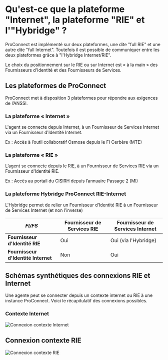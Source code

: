 # Qu'est-ce que la plateforme "Internet", la plateforme "RIE" et l'"Hybridge" ?

ProConnect est implémenté sur deux plateformes, une dite "full RIE" et une autre dite "full Internet". Toutefois il
est possible de communiquer entre les deux plateformes grâce à "l'Hybridge Internet/RIE".

Le choix du positionnement sur le RIE ou sur Internet est « à la main » des Fournisseurs d'Identité et des Fournisseurs
de Services.

## Les plateformes de ProConnect

ProConnect met à disposition 3 plateformes pour répondre aux exigences de l’ANSSI.

### La plateforme « Internet »

L'agent se connecte depuis Internet, à un Fournisseur de Services Internet via un Fournisseur d'Identité Internet.

Ex : Accès à l’outil collaboratif Osmose depuis le FI Cerbère (MTE)

### La plateforme « RIE »

L’agent se connecte depuis le RIE, à un Fournisseur de Services RIE via un Fournisseur d'Identité RIE.

Ex : Accès au portail du CISIRH depuis l’annuaire Passage 2 (MI)

### La plateforme Hybridge ProConnect RIE-Internet

L'Hybridge permet de relier un Fournisseur d’Identité RIE à un Fournisseur de Services Internet (et non l'inverse)

| *FI/FS*                             | Fournisseur de Services RIE | Fournisseur de Services Internet |
|-------------------------------------|-----------------------------|----------------------------------| 
| **Fournisseur d'Identité RIE**      | Oui                         | Oui (via l'Hybridge)             |
| **Fournisseur d'Identité Internet** | Non                         | Oui                              |

## Schémas synthétiques des connexions RIE et Internet

Une agente peut se connecter depuis un contexte internet ou RIE à une instance ProConnect. Voici le récapitulatif des connexions possibles.

### Contexte Internet

![Connexion contexte Internet](/images/docs/network-flowchart-internet.excalidraw.svg)


## Connexion contexte RIE

![Connexion contexte RIE](/images/docs/network-flowchart-rie.excalidraw.svg)
